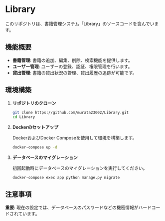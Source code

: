 # Library

このリポジトリは、書籍管理システム「Library」のソースコードを含んでいます。

## 機能概要

- **書籍管理**: 書籍の追加、編集、削除、検索機能を提供します。
- **ユーザー管理**: ユーザーの登録、認証、権限管理を行います。
- **貸出管理**: 書籍の貸出状況の管理、貸出履歴の追跡が可能です。

## 環境構築

1. **リポジトリのクローン**

   ```bash
   git clone https://github.com/murata23002/Library.git
   cd Library
   ```

2. **Dockerのセットアップ**

   DockerおよびDocker Composeを使用して環境を構築します。

   ```bash
   docker-compose up -d
   ```

3. **データベースのマイグレーション**

   初回起動時にデータベースのマイグレーションを実行してください。

   ```bash
   docker-compose exec app python manage.py migrate
   ```

## 注意事項

**重要**: 現在の設定では、データベースのパスワードなどの機密情報がハードコードされています。


